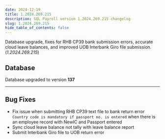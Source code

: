 ```yaml
---
date: 2024-12-19
title: 1.2024.269.215
description: SQL Payroll version 1.2024.269.215 changelog
slug: 1.2024.269.215
hide_table_of_contents: false
---
```


Database upgrade, fixes for RHB CP39 bank submission errors, accurate cloud leave balances, and improved UOB Interbank Giro file submission. (*1.2024.269.215*)

<!-- truncate -->

## Database

Database upgraded to version **137**

---

## Bug Fixes

- Fix issue when submitting RHB CP39 text file to bank return error `Country code is mandatory if passport no. is entered` when there is an employee record with NewIC and Passport entered
- Sync cloud leave balance not tally with leave balance report
- Submit Interbank Giro file to UOB return error
